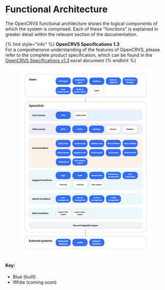 # Functional Architecture

The OpenCRVS functional architecture shows the logical components of which the system is comprised. Each of these "functions" is explained in greater detail within the relevant section of the documentation.&#x20;

{% hint style="info" %}
**OpenCRVS Specifications 1.3**\
For a comprehensive understanding of the features of OpenCRVS, please refer to the complete product specification, which can be found in the [OpenCRVS Specifications v1.3](https://docs.google.com/spreadsheets/d/1ZKYmYTj9qd9vG1jbcNVXFw0GeZGL0xk5pD8c8UaxsZ0/edit?usp=sharing) excel document
{% endhint %}

<figure><img src="../.gitbook/assets/Functional architecture2.png" alt=""><figcaption></figcaption></figure>

#### Key:&#x20;

* Blue (built)
* White (coming soon)

